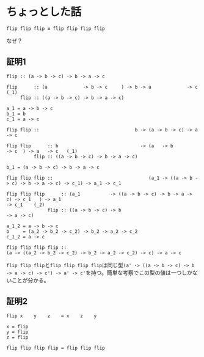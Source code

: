 # ちょっとした話

```
flip flip flip ≡ flip flip flip flip
```

なぜ？

## 証明1

```
flip :: (a -> b -> c) -> b -> a -> c
```

```
flip      :: (a             -> b -> c     ) -> b -> a             -> c     (_1)
     flip :: ((a -> b -> c) -> b -> a -> c)

a_1 = a -> b -> c
b_1 = b
c_1 = a -> c

flip flip ::                                   b -> (a -> b -> c) -> a -> c
```

```
flip flip      :: b                              -> (a   -> b                              -> c  ) -> a   -> c   (_1)
          flip :: ((a -> b -> c) -> b -> a -> c)

b_1 = (a -> b -> c) -> b -> a -> c

flip flip flip ::                                   (a_1 -> ((a -> b -> c) -> b -> a -> c) -> c_1) -> a_1 -> c_1
```

```
flip flip flip      :: (a_1           -> ((a -> b -> c) -> b -> a -> c) -> c_1   ) -> a_1                                                    -> c_1    (_2)
               flip :: ((a -> b -> c) -> b                              -> a -> c)

a_1_2 = a -> b -> c
b     = (a_2 -> b_2 -> c_2) -> b_2 -> a_2 -> c_2
c_1_2 = a -> c

flip flip flip flip ::                                                                (a -> ((a_2 -> b_2 -> c_2) -> b_2 -> a_2 -> c_2) -> c) -> a -> c
```

`flip flip flip`と`flip flip flip flip`は同じ型`(a' -> ((a -> b -> c) -> b -> a -> c) -> c') -> a' -> c'`を持つ。簡単な考察でこの型の値は一つしかないことが分かる。

## 証明2

```
flip x    y    z    = x    z    y

x = flip
y = flip
z = flip

flip flip flip flip = flip flip flip
```
